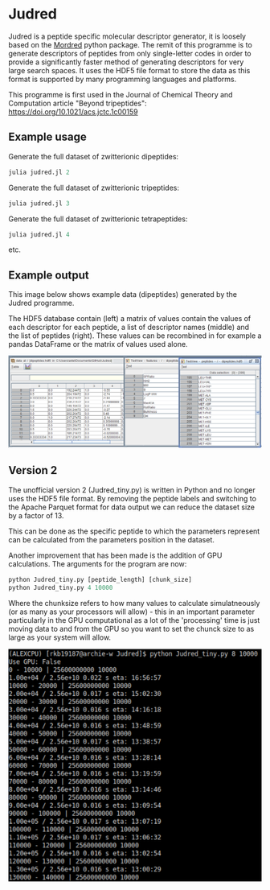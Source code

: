 # Judred

Judred is a peptide specific molecular descriptor generator, it is loosely based on the [Mordred](https://github.com/mordred-descriptor/mordred) python package. The remit of this programme is to generate descriptors of peptides from only single-letter codes in order to provide a significantly faster method of generating descriptors for very large search spaces. It uses the HDF5 file format to store the data as this format is supported by many programming languages and platforms.



This programme is first used in the Journal of Chemical Theory and Computation article "Beyond tripeptides": https://doi.org/10.1021/acs.jctc.1c00159

## Example usage

Generate the full dataset of zwitterionic dipeptides:
```julia
julia judred.jl 2 
```

Generate the full dataset of zwitterionic tripeptides:
```julia
julia judred.jl 3
```

Generate the full dataset of zwitterionic tetrapeptides:
```julia
julia judred.jl 4 
```

etc.

## Example output

This image below shows example data (dipeptides) generated by the Judred programme.

The HDF5 database contain (left) a matrix of values contain the values of each descriptor for each peptide, a list of descriptor names (middle) and the list of peptides (right). These values can be recombined in for example a pandas DataFrame or the matrix of values used alone.

![HDFView dipeptides](https://raw.githubusercontent.com/avanteijlingen/Judred/master/HDFView.PNG)

## Version 2

The unofficial version 2 (Judred_tiny.py) is written in Python and no longer uses the HDF5 file format. By removing the peptide labels and switching to the Apache Parquet format for data output we can reduce the dataset size by a factor of 13.

This can be done as the specific peptide to which the parameters represent can be calculated from the parameters position in the dataset.

Another improvement that has been made is the addition of GPU calculations. The arguments for the program are now:

```python
python Judred_tiny.py [peptide_length] [chunk_size]
python Judred_tiny.py 4 10000
```

Where the chunksize refers to how many values to calculate simulatneously (or as many as your processors will allow) - this in an important parameter particularly in the GPU computational as a lot of the 'processing' time is just moving data to and from the GPU so you want to set the chunck size to as large as your system will allow.

![chucksize_10k_cpu.PNG](chucksize_10k_cpu.PNG)